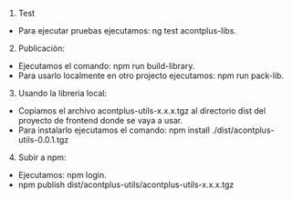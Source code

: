 1. Test
  - Para ejecutar pruebas ejecutamos: ng test acontplus-libs.
2. Publicación:
  - Ejecutamos el comando: npm run build-library.
  - Para usarlo localmente en otro projecto ejecutamos: npm run pack-lib.
3. Usando la libreria local:
  - Copiamos el archivo acontplus-utils-x.x.x.tgz al directorio dist del proyecto de frontend donde se vaya a usar.
  - Para instalarlo ejecutamos el comando:  npm install ./dist/acontplus-utils-0.0.1.tgz
4. Subir a npm:
  - Ejecutamos: npm login.
  - npm publish dist/acontplus-utils/acontplus-utils-x.x.x.tgz


